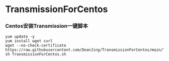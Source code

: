 # TransmissionForCentos
### Centos安装Transmission一键脚本


````shell
yum update -y
yum install wget curl
wget --no-check-certificate https://raw.githubusercontent.com/DeanJing/TransmissionForCentos/main/TransmissionForCentos.sh
sh TransmissionForCentos.sh
````
